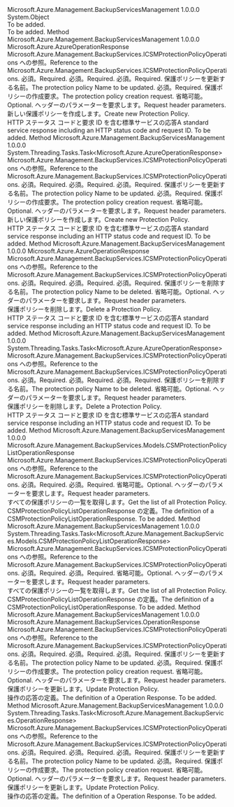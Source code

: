 <Type Name="CSMProtectionPolicyOperationsExtensions" FullName="Microsoft.Azure.Management.BackupServices.CSMProtectionPolicyOperationsExtensions">
  <TypeSignature Language="C#" Value="public static class CSMProtectionPolicyOperationsExtensions" />
  <TypeSignature Language="ILAsm" Value=".class public auto ansi abstract sealed beforefieldinit CSMProtectionPolicyOperationsExtensions extends System.Object" />
  <TypeSignature Language="DocId" Value="T:Microsoft.Azure.Management.BackupServices.CSMProtectionPolicyOperationsExtensions" />
  <TypeSignature Language="VB.NET" Value="Public Module CSMProtectionPolicyOperationsExtensions" />
  <TypeSignature Language="F#" Value="type CSMProtectionPolicyOperationsExtensions = class" />
  <AssemblyInfo>
    <AssemblyName>Microsoft.Azure.Management.BackupServicesManagement</AssemblyName>
    <AssemblyVersion>1.0.0.0</AssemblyVersion>
  </AssemblyInfo>
  <Base>
    <BaseTypeName>System.Object</BaseTypeName>
  </Base>
  <Interfaces />
  <Docs>
    <summary>To be added.</summary>
    <remarks>To be added.</remarks>
  </Docs>
  <Members>
    <Member MemberName="Add">
      <MemberSignature Language="C#" Value="public static Microsoft.Azure.AzureOperationResponse Add (this Microsoft.Azure.Management.BackupServices.ICSMProtectionPolicyOperations operations, string resourceGroupName, string resourceName, string policyName, Microsoft.Azure.Management.BackupServices.Models.CSMAddProtectionPolicyRequest cSMAddProtectionPolicyRequest, Microsoft.Azure.Management.BackupServices.Models.CustomRequestHeaders customRequestHeaders);" />
      <MemberSignature Language="ILAsm" Value=".method public static hidebysig class Microsoft.Azure.AzureOperationResponse Add(class Microsoft.Azure.Management.BackupServices.ICSMProtectionPolicyOperations operations, string resourceGroupName, string resourceName, string policyName, class Microsoft.Azure.Management.BackupServices.Models.CSMAddProtectionPolicyRequest cSMAddProtectionPolicyRequest, class Microsoft.Azure.Management.BackupServices.Models.CustomRequestHeaders customRequestHeaders) cil managed" />
      <MemberSignature Language="DocId" Value="M:Microsoft.Azure.Management.BackupServices.CSMProtectionPolicyOperationsExtensions.Add(Microsoft.Azure.Management.BackupServices.ICSMProtectionPolicyOperations,System.String,System.String,System.String,Microsoft.Azure.Management.BackupServices.Models.CSMAddProtectionPolicyRequest,Microsoft.Azure.Management.BackupServices.Models.CustomRequestHeaders)" />
      <MemberSignature Language="F#" Value="static member Add : Microsoft.Azure.Management.BackupServices.ICSMProtectionPolicyOperations * string * string * string * Microsoft.Azure.Management.BackupServices.Models.CSMAddProtectionPolicyRequest * Microsoft.Azure.Management.BackupServices.Models.CustomRequestHeaders -&gt; Microsoft.Azure.AzureOperationResponse" Usage="Microsoft.Azure.Management.BackupServices.CSMProtectionPolicyOperationsExtensions.Add (operations, resourceGroupName, resourceName, policyName, cSMAddProtectionPolicyRequest, customRequestHeaders)" />
      <MemberType>Method</MemberType>
      <AssemblyInfo>
        <AssemblyName>Microsoft.Azure.Management.BackupServicesManagement</AssemblyName>
        <AssemblyVersion>1.0.0.0</AssemblyVersion>
      </AssemblyInfo>
      <ReturnValue>
        <ReturnType>Microsoft.Azure.AzureOperationResponse</ReturnType>
      </ReturnValue>
      <Parameters>
        <Parameter Name="operations" Type="Microsoft.Azure.Management.BackupServices.ICSMProtectionPolicyOperations" RefType="this" />
        <Parameter Name="resourceGroupName" Type="System.String" />
        <Parameter Name="resourceName" Type="System.String" />
        <Parameter Name="policyName" Type="System.String" />
        <Parameter Name="cSMAddProtectionPolicyRequest" Type="Microsoft.Azure.Management.BackupServices.Models.CSMAddProtectionPolicyRequest" />
        <Parameter Name="customRequestHeaders" Type="Microsoft.Azure.Management.BackupServices.Models.CustomRequestHeaders" />
      </Parameters>
      <Docs>
        <param name="operations">
            <span data-ttu-id="b6bd2-101">Microsoft.Azure.Management.BackupServices.ICSMProtectionPolicyOperations への参照。</span><span class="sxs-lookup"><span data-stu-id="b6bd2-101">Reference to the Microsoft.Azure.Management.BackupServices.ICSMProtectionPolicyOperations.</span></span>
            </param>
        <param name="resourceGroupName">
            <span data-ttu-id="b6bd2-102">必須。</span><span class="sxs-lookup"><span data-stu-id="b6bd2-102">Required.</span></span>
            </param>
        <param name="resourceName">
            <span data-ttu-id="b6bd2-103">必須。</span><span class="sxs-lookup"><span data-stu-id="b6bd2-103">Required.</span></span>
            </param>
        <param name="policyName">
            <span data-ttu-id="b6bd2-104">必須。</span><span class="sxs-lookup"><span data-stu-id="b6bd2-104">Required.</span></span> <span data-ttu-id="b6bd2-105">保護ポリシーを更新する名前。</span><span class="sxs-lookup"><span data-stu-id="b6bd2-105">The protection policy Name to be updated.</span></span>
            </param>
        <param name="cSMAddProtectionPolicyRequest">
            <span data-ttu-id="b6bd2-106">必須。</span><span class="sxs-lookup"><span data-stu-id="b6bd2-106">Required.</span></span> <span data-ttu-id="b6bd2-107">保護ポリシーの作成要求。</span><span class="sxs-lookup"><span data-stu-id="b6bd2-107">The protection policy creation request.</span></span>
            </param>
        <param name="customRequestHeaders">
            <span data-ttu-id="b6bd2-108">省略可能。</span><span class="sxs-lookup"><span data-stu-id="b6bd2-108">Optional.</span></span> <span data-ttu-id="b6bd2-109">ヘッダーのパラメーターを要求します。</span><span class="sxs-lookup"><span data-stu-id="b6bd2-109">Request header parameters.</span></span>
            </param>
        <summary>
            <span data-ttu-id="b6bd2-110">新しい保護ポリシーを作成します。</span><span class="sxs-lookup"><span data-stu-id="b6bd2-110">Create new Protection Policy.</span></span>
            </summary>
        <returns>
            <span data-ttu-id="b6bd2-111">HTTP ステータス コードと要求 ID を含む標準サービスの応答</span><span class="sxs-lookup"><span data-stu-id="b6bd2-111">A standard service response including an HTTP status code and request ID.</span></span>
            </returns>
        <remarks>To be added.</remarks>
      </Docs>
    </Member>
    <Member MemberName="AddAsync">
      <MemberSignature Language="C#" Value="public static System.Threading.Tasks.Task&lt;Microsoft.Azure.AzureOperationResponse&gt; AddAsync (this Microsoft.Azure.Management.BackupServices.ICSMProtectionPolicyOperations operations, string resourceGroupName, string resourceName, string policyName, Microsoft.Azure.Management.BackupServices.Models.CSMAddProtectionPolicyRequest cSMAddProtectionPolicyRequest, Microsoft.Azure.Management.BackupServices.Models.CustomRequestHeaders customRequestHeaders);" />
      <MemberSignature Language="ILAsm" Value=".method public static hidebysig class System.Threading.Tasks.Task`1&lt;class Microsoft.Azure.AzureOperationResponse&gt; AddAsync(class Microsoft.Azure.Management.BackupServices.ICSMProtectionPolicyOperations operations, string resourceGroupName, string resourceName, string policyName, class Microsoft.Azure.Management.BackupServices.Models.CSMAddProtectionPolicyRequest cSMAddProtectionPolicyRequest, class Microsoft.Azure.Management.BackupServices.Models.CustomRequestHeaders customRequestHeaders) cil managed" />
      <MemberSignature Language="DocId" Value="M:Microsoft.Azure.Management.BackupServices.CSMProtectionPolicyOperationsExtensions.AddAsync(Microsoft.Azure.Management.BackupServices.ICSMProtectionPolicyOperations,System.String,System.String,System.String,Microsoft.Azure.Management.BackupServices.Models.CSMAddProtectionPolicyRequest,Microsoft.Azure.Management.BackupServices.Models.CustomRequestHeaders)" />
      <MemberSignature Language="F#" Value="static member AddAsync : Microsoft.Azure.Management.BackupServices.ICSMProtectionPolicyOperations * string * string * string * Microsoft.Azure.Management.BackupServices.Models.CSMAddProtectionPolicyRequest * Microsoft.Azure.Management.BackupServices.Models.CustomRequestHeaders -&gt; System.Threading.Tasks.Task&lt;Microsoft.Azure.AzureOperationResponse&gt;" Usage="Microsoft.Azure.Management.BackupServices.CSMProtectionPolicyOperationsExtensions.AddAsync (operations, resourceGroupName, resourceName, policyName, cSMAddProtectionPolicyRequest, customRequestHeaders)" />
      <MemberType>Method</MemberType>
      <AssemblyInfo>
        <AssemblyName>Microsoft.Azure.Management.BackupServicesManagement</AssemblyName>
        <AssemblyVersion>1.0.0.0</AssemblyVersion>
      </AssemblyInfo>
      <ReturnValue>
        <ReturnType>System.Threading.Tasks.Task&lt;Microsoft.Azure.AzureOperationResponse&gt;</ReturnType>
      </ReturnValue>
      <Parameters>
        <Parameter Name="operations" Type="Microsoft.Azure.Management.BackupServices.ICSMProtectionPolicyOperations" RefType="this" />
        <Parameter Name="resourceGroupName" Type="System.String" />
        <Parameter Name="resourceName" Type="System.String" />
        <Parameter Name="policyName" Type="System.String" />
        <Parameter Name="cSMAddProtectionPolicyRequest" Type="Microsoft.Azure.Management.BackupServices.Models.CSMAddProtectionPolicyRequest" />
        <Parameter Name="customRequestHeaders" Type="Microsoft.Azure.Management.BackupServices.Models.CustomRequestHeaders" />
      </Parameters>
      <Docs>
        <param name="operations">
            <span data-ttu-id="b6bd2-112">Microsoft.Azure.Management.BackupServices.ICSMProtectionPolicyOperations への参照。</span><span class="sxs-lookup"><span data-stu-id="b6bd2-112">Reference to the Microsoft.Azure.Management.BackupServices.ICSMProtectionPolicyOperations.</span></span>
            </param>
        <param name="resourceGroupName">
            <span data-ttu-id="b6bd2-113">必須。</span><span class="sxs-lookup"><span data-stu-id="b6bd2-113">Required.</span></span>
            </param>
        <param name="resourceName">
            <span data-ttu-id="b6bd2-114">必須。</span><span class="sxs-lookup"><span data-stu-id="b6bd2-114">Required.</span></span>
            </param>
        <param name="policyName">
            <span data-ttu-id="b6bd2-115">必須。</span><span class="sxs-lookup"><span data-stu-id="b6bd2-115">Required.</span></span> <span data-ttu-id="b6bd2-116">保護ポリシーを更新する名前。</span><span class="sxs-lookup"><span data-stu-id="b6bd2-116">The protection policy Name to be updated.</span></span>
            </param>
        <param name="cSMAddProtectionPolicyRequest">
            <span data-ttu-id="b6bd2-117">必須。</span><span class="sxs-lookup"><span data-stu-id="b6bd2-117">Required.</span></span> <span data-ttu-id="b6bd2-118">保護ポリシーの作成要求。</span><span class="sxs-lookup"><span data-stu-id="b6bd2-118">The protection policy creation request.</span></span>
            </param>
        <param name="customRequestHeaders">
            <span data-ttu-id="b6bd2-119">省略可能。</span><span class="sxs-lookup"><span data-stu-id="b6bd2-119">Optional.</span></span> <span data-ttu-id="b6bd2-120">ヘッダーのパラメーターを要求します。</span><span class="sxs-lookup"><span data-stu-id="b6bd2-120">Request header parameters.</span></span>
            </param>
        <summary>
            <span data-ttu-id="b6bd2-121">新しい保護ポリシーを作成します。</span><span class="sxs-lookup"><span data-stu-id="b6bd2-121">Create new Protection Policy.</span></span>
            </summary>
        <returns>
            <span data-ttu-id="b6bd2-122">HTTP ステータス コードと要求 ID を含む標準サービスの応答</span><span class="sxs-lookup"><span data-stu-id="b6bd2-122">A standard service response including an HTTP status code and request ID.</span></span>
            </returns>
        <remarks>To be added.</remarks>
      </Docs>
    </Member>
    <Member MemberName="Delete">
      <MemberSignature Language="C#" Value="public static Microsoft.Azure.AzureOperationResponse Delete (this Microsoft.Azure.Management.BackupServices.ICSMProtectionPolicyOperations operations, string resourceGroupName, string resourceName, string policyName, Microsoft.Azure.Management.BackupServices.Models.CustomRequestHeaders customRequestHeaders);" />
      <MemberSignature Language="ILAsm" Value=".method public static hidebysig class Microsoft.Azure.AzureOperationResponse Delete(class Microsoft.Azure.Management.BackupServices.ICSMProtectionPolicyOperations operations, string resourceGroupName, string resourceName, string policyName, class Microsoft.Azure.Management.BackupServices.Models.CustomRequestHeaders customRequestHeaders) cil managed" />
      <MemberSignature Language="DocId" Value="M:Microsoft.Azure.Management.BackupServices.CSMProtectionPolicyOperationsExtensions.Delete(Microsoft.Azure.Management.BackupServices.ICSMProtectionPolicyOperations,System.String,System.String,System.String,Microsoft.Azure.Management.BackupServices.Models.CustomRequestHeaders)" />
      <MemberSignature Language="F#" Value="static member Delete : Microsoft.Azure.Management.BackupServices.ICSMProtectionPolicyOperations * string * string * string * Microsoft.Azure.Management.BackupServices.Models.CustomRequestHeaders -&gt; Microsoft.Azure.AzureOperationResponse" Usage="Microsoft.Azure.Management.BackupServices.CSMProtectionPolicyOperationsExtensions.Delete (operations, resourceGroupName, resourceName, policyName, customRequestHeaders)" />
      <MemberType>Method</MemberType>
      <AssemblyInfo>
        <AssemblyName>Microsoft.Azure.Management.BackupServicesManagement</AssemblyName>
        <AssemblyVersion>1.0.0.0</AssemblyVersion>
      </AssemblyInfo>
      <ReturnValue>
        <ReturnType>Microsoft.Azure.AzureOperationResponse</ReturnType>
      </ReturnValue>
      <Parameters>
        <Parameter Name="operations" Type="Microsoft.Azure.Management.BackupServices.ICSMProtectionPolicyOperations" RefType="this" />
        <Parameter Name="resourceGroupName" Type="System.String" />
        <Parameter Name="resourceName" Type="System.String" />
        <Parameter Name="policyName" Type="System.String" />
        <Parameter Name="customRequestHeaders" Type="Microsoft.Azure.Management.BackupServices.Models.CustomRequestHeaders" />
      </Parameters>
      <Docs>
        <param name="operations">
            <span data-ttu-id="b6bd2-123">Microsoft.Azure.Management.BackupServices.ICSMProtectionPolicyOperations への参照。</span><span class="sxs-lookup"><span data-stu-id="b6bd2-123">Reference to the Microsoft.Azure.Management.BackupServices.ICSMProtectionPolicyOperations.</span></span>
            </param>
        <param name="resourceGroupName">
            <span data-ttu-id="b6bd2-124">必須。</span><span class="sxs-lookup"><span data-stu-id="b6bd2-124">Required.</span></span>
            </param>
        <param name="resourceName">
            <span data-ttu-id="b6bd2-125">必須。</span><span class="sxs-lookup"><span data-stu-id="b6bd2-125">Required.</span></span>
            </param>
        <param name="policyName">
            <span data-ttu-id="b6bd2-126">必須。</span><span class="sxs-lookup"><span data-stu-id="b6bd2-126">Required.</span></span> <span data-ttu-id="b6bd2-127">保護ポリシーを削除する名前。</span><span class="sxs-lookup"><span data-stu-id="b6bd2-127">The protection policy Name to be deleted.</span></span>
            </param>
        <param name="customRequestHeaders">
            <span data-ttu-id="b6bd2-128">省略可能。</span><span class="sxs-lookup"><span data-stu-id="b6bd2-128">Optional.</span></span> <span data-ttu-id="b6bd2-129">ヘッダーのパラメーターを要求します。</span><span class="sxs-lookup"><span data-stu-id="b6bd2-129">Request header parameters.</span></span>
            </param>
        <summary>
            <span data-ttu-id="b6bd2-130">保護ポリシーを削除します。</span><span class="sxs-lookup"><span data-stu-id="b6bd2-130">Delete a Protection Policy.</span></span>
            </summary>
        <returns>
            <span data-ttu-id="b6bd2-131">HTTP ステータス コードと要求 ID を含む標準サービスの応答</span><span class="sxs-lookup"><span data-stu-id="b6bd2-131">A standard service response including an HTTP status code and request ID.</span></span>
            </returns>
        <remarks>To be added.</remarks>
      </Docs>
    </Member>
    <Member MemberName="DeleteAsync">
      <MemberSignature Language="C#" Value="public static System.Threading.Tasks.Task&lt;Microsoft.Azure.AzureOperationResponse&gt; DeleteAsync (this Microsoft.Azure.Management.BackupServices.ICSMProtectionPolicyOperations operations, string resourceGroupName, string resourceName, string policyName, Microsoft.Azure.Management.BackupServices.Models.CustomRequestHeaders customRequestHeaders);" />
      <MemberSignature Language="ILAsm" Value=".method public static hidebysig class System.Threading.Tasks.Task`1&lt;class Microsoft.Azure.AzureOperationResponse&gt; DeleteAsync(class Microsoft.Azure.Management.BackupServices.ICSMProtectionPolicyOperations operations, string resourceGroupName, string resourceName, string policyName, class Microsoft.Azure.Management.BackupServices.Models.CustomRequestHeaders customRequestHeaders) cil managed" />
      <MemberSignature Language="DocId" Value="M:Microsoft.Azure.Management.BackupServices.CSMProtectionPolicyOperationsExtensions.DeleteAsync(Microsoft.Azure.Management.BackupServices.ICSMProtectionPolicyOperations,System.String,System.String,System.String,Microsoft.Azure.Management.BackupServices.Models.CustomRequestHeaders)" />
      <MemberSignature Language="F#" Value="static member DeleteAsync : Microsoft.Azure.Management.BackupServices.ICSMProtectionPolicyOperations * string * string * string * Microsoft.Azure.Management.BackupServices.Models.CustomRequestHeaders -&gt; System.Threading.Tasks.Task&lt;Microsoft.Azure.AzureOperationResponse&gt;" Usage="Microsoft.Azure.Management.BackupServices.CSMProtectionPolicyOperationsExtensions.DeleteAsync (operations, resourceGroupName, resourceName, policyName, customRequestHeaders)" />
      <MemberType>Method</MemberType>
      <AssemblyInfo>
        <AssemblyName>Microsoft.Azure.Management.BackupServicesManagement</AssemblyName>
        <AssemblyVersion>1.0.0.0</AssemblyVersion>
      </AssemblyInfo>
      <ReturnValue>
        <ReturnType>System.Threading.Tasks.Task&lt;Microsoft.Azure.AzureOperationResponse&gt;</ReturnType>
      </ReturnValue>
      <Parameters>
        <Parameter Name="operations" Type="Microsoft.Azure.Management.BackupServices.ICSMProtectionPolicyOperations" RefType="this" />
        <Parameter Name="resourceGroupName" Type="System.String" />
        <Parameter Name="resourceName" Type="System.String" />
        <Parameter Name="policyName" Type="System.String" />
        <Parameter Name="customRequestHeaders" Type="Microsoft.Azure.Management.BackupServices.Models.CustomRequestHeaders" />
      </Parameters>
      <Docs>
        <param name="operations">
            <span data-ttu-id="b6bd2-132">Microsoft.Azure.Management.BackupServices.ICSMProtectionPolicyOperations への参照。</span><span class="sxs-lookup"><span data-stu-id="b6bd2-132">Reference to the Microsoft.Azure.Management.BackupServices.ICSMProtectionPolicyOperations.</span></span>
            </param>
        <param name="resourceGroupName">
            <span data-ttu-id="b6bd2-133">必須。</span><span class="sxs-lookup"><span data-stu-id="b6bd2-133">Required.</span></span>
            </param>
        <param name="resourceName">
            <span data-ttu-id="b6bd2-134">必須。</span><span class="sxs-lookup"><span data-stu-id="b6bd2-134">Required.</span></span>
            </param>
        <param name="policyName">
            <span data-ttu-id="b6bd2-135">必須。</span><span class="sxs-lookup"><span data-stu-id="b6bd2-135">Required.</span></span> <span data-ttu-id="b6bd2-136">保護ポリシーを削除する名前。</span><span class="sxs-lookup"><span data-stu-id="b6bd2-136">The protection policy Name to be deleted.</span></span>
            </param>
        <param name="customRequestHeaders">
            <span data-ttu-id="b6bd2-137">省略可能。</span><span class="sxs-lookup"><span data-stu-id="b6bd2-137">Optional.</span></span> <span data-ttu-id="b6bd2-138">ヘッダーのパラメーターを要求します。</span><span class="sxs-lookup"><span data-stu-id="b6bd2-138">Request header parameters.</span></span>
            </param>
        <summary>
            <span data-ttu-id="b6bd2-139">保護ポリシーを削除します。</span><span class="sxs-lookup"><span data-stu-id="b6bd2-139">Delete a Protection Policy.</span></span>
            </summary>
        <returns>
            <span data-ttu-id="b6bd2-140">HTTP ステータス コードと要求 ID を含む標準サービスの応答</span><span class="sxs-lookup"><span data-stu-id="b6bd2-140">A standard service response including an HTTP status code and request ID.</span></span>
            </returns>
        <remarks>To be added.</remarks>
      </Docs>
    </Member>
    <Member MemberName="List">
      <MemberSignature Language="C#" Value="public static Microsoft.Azure.Management.BackupServices.Models.CSMProtectionPolicyListOperationResponse List (this Microsoft.Azure.Management.BackupServices.ICSMProtectionPolicyOperations operations, string resourceGroupName, string resourceName, Microsoft.Azure.Management.BackupServices.Models.CustomRequestHeaders customRequestHeaders);" />
      <MemberSignature Language="ILAsm" Value=".method public static hidebysig class Microsoft.Azure.Management.BackupServices.Models.CSMProtectionPolicyListOperationResponse List(class Microsoft.Azure.Management.BackupServices.ICSMProtectionPolicyOperations operations, string resourceGroupName, string resourceName, class Microsoft.Azure.Management.BackupServices.Models.CustomRequestHeaders customRequestHeaders) cil managed" />
      <MemberSignature Language="DocId" Value="M:Microsoft.Azure.Management.BackupServices.CSMProtectionPolicyOperationsExtensions.List(Microsoft.Azure.Management.BackupServices.ICSMProtectionPolicyOperations,System.String,System.String,Microsoft.Azure.Management.BackupServices.Models.CustomRequestHeaders)" />
      <MemberSignature Language="F#" Value="static member List : Microsoft.Azure.Management.BackupServices.ICSMProtectionPolicyOperations * string * string * Microsoft.Azure.Management.BackupServices.Models.CustomRequestHeaders -&gt; Microsoft.Azure.Management.BackupServices.Models.CSMProtectionPolicyListOperationResponse" Usage="Microsoft.Azure.Management.BackupServices.CSMProtectionPolicyOperationsExtensions.List (operations, resourceGroupName, resourceName, customRequestHeaders)" />
      <MemberType>Method</MemberType>
      <AssemblyInfo>
        <AssemblyName>Microsoft.Azure.Management.BackupServicesManagement</AssemblyName>
        <AssemblyVersion>1.0.0.0</AssemblyVersion>
      </AssemblyInfo>
      <ReturnValue>
        <ReturnType>Microsoft.Azure.Management.BackupServices.Models.CSMProtectionPolicyListOperationResponse</ReturnType>
      </ReturnValue>
      <Parameters>
        <Parameter Name="operations" Type="Microsoft.Azure.Management.BackupServices.ICSMProtectionPolicyOperations" RefType="this" />
        <Parameter Name="resourceGroupName" Type="System.String" />
        <Parameter Name="resourceName" Type="System.String" />
        <Parameter Name="customRequestHeaders" Type="Microsoft.Azure.Management.BackupServices.Models.CustomRequestHeaders" />
      </Parameters>
      <Docs>
        <param name="operations">
            <span data-ttu-id="b6bd2-141">Microsoft.Azure.Management.BackupServices.ICSMProtectionPolicyOperations への参照。</span><span class="sxs-lookup"><span data-stu-id="b6bd2-141">Reference to the Microsoft.Azure.Management.BackupServices.ICSMProtectionPolicyOperations.</span></span>
            </param>
        <param name="resourceGroupName">
            <span data-ttu-id="b6bd2-142">必須。</span><span class="sxs-lookup"><span data-stu-id="b6bd2-142">Required.</span></span>
            </param>
        <param name="resourceName">
            <span data-ttu-id="b6bd2-143">必須。</span><span class="sxs-lookup"><span data-stu-id="b6bd2-143">Required.</span></span>
            </param>
        <param name="customRequestHeaders">
            <span data-ttu-id="b6bd2-144">省略可能。</span><span class="sxs-lookup"><span data-stu-id="b6bd2-144">Optional.</span></span> <span data-ttu-id="b6bd2-145">ヘッダーのパラメーターを要求します。</span><span class="sxs-lookup"><span data-stu-id="b6bd2-145">Request header parameters.</span></span>
            </param>
        <summary>
            <span data-ttu-id="b6bd2-146">すべての保護ポリシーの一覧を取得します。</span><span class="sxs-lookup"><span data-stu-id="b6bd2-146">Get the list of all Protection Policy.</span></span>
            </summary>
        <returns>
            <span data-ttu-id="b6bd2-147">CSMProtectionPolicyListOperationResponse の定義。</span><span class="sxs-lookup"><span data-stu-id="b6bd2-147">The definition of a CSMProtectionPolicyListOperationResponse.</span></span>
            </returns>
        <remarks>To be added.</remarks>
      </Docs>
    </Member>
    <Member MemberName="ListAsync">
      <MemberSignature Language="C#" Value="public static System.Threading.Tasks.Task&lt;Microsoft.Azure.Management.BackupServices.Models.CSMProtectionPolicyListOperationResponse&gt; ListAsync (this Microsoft.Azure.Management.BackupServices.ICSMProtectionPolicyOperations operations, string resourceGroupName, string resourceName, Microsoft.Azure.Management.BackupServices.Models.CustomRequestHeaders customRequestHeaders);" />
      <MemberSignature Language="ILAsm" Value=".method public static hidebysig class System.Threading.Tasks.Task`1&lt;class Microsoft.Azure.Management.BackupServices.Models.CSMProtectionPolicyListOperationResponse&gt; ListAsync(class Microsoft.Azure.Management.BackupServices.ICSMProtectionPolicyOperations operations, string resourceGroupName, string resourceName, class Microsoft.Azure.Management.BackupServices.Models.CustomRequestHeaders customRequestHeaders) cil managed" />
      <MemberSignature Language="DocId" Value="M:Microsoft.Azure.Management.BackupServices.CSMProtectionPolicyOperationsExtensions.ListAsync(Microsoft.Azure.Management.BackupServices.ICSMProtectionPolicyOperations,System.String,System.String,Microsoft.Azure.Management.BackupServices.Models.CustomRequestHeaders)" />
      <MemberSignature Language="F#" Value="static member ListAsync : Microsoft.Azure.Management.BackupServices.ICSMProtectionPolicyOperations * string * string * Microsoft.Azure.Management.BackupServices.Models.CustomRequestHeaders -&gt; System.Threading.Tasks.Task&lt;Microsoft.Azure.Management.BackupServices.Models.CSMProtectionPolicyListOperationResponse&gt;" Usage="Microsoft.Azure.Management.BackupServices.CSMProtectionPolicyOperationsExtensions.ListAsync (operations, resourceGroupName, resourceName, customRequestHeaders)" />
      <MemberType>Method</MemberType>
      <AssemblyInfo>
        <AssemblyName>Microsoft.Azure.Management.BackupServicesManagement</AssemblyName>
        <AssemblyVersion>1.0.0.0</AssemblyVersion>
      </AssemblyInfo>
      <ReturnValue>
        <ReturnType>System.Threading.Tasks.Task&lt;Microsoft.Azure.Management.BackupServices.Models.CSMProtectionPolicyListOperationResponse&gt;</ReturnType>
      </ReturnValue>
      <Parameters>
        <Parameter Name="operations" Type="Microsoft.Azure.Management.BackupServices.ICSMProtectionPolicyOperations" RefType="this" />
        <Parameter Name="resourceGroupName" Type="System.String" />
        <Parameter Name="resourceName" Type="System.String" />
        <Parameter Name="customRequestHeaders" Type="Microsoft.Azure.Management.BackupServices.Models.CustomRequestHeaders" />
      </Parameters>
      <Docs>
        <param name="operations">
            <span data-ttu-id="b6bd2-148">Microsoft.Azure.Management.BackupServices.ICSMProtectionPolicyOperations への参照。</span><span class="sxs-lookup"><span data-stu-id="b6bd2-148">Reference to the Microsoft.Azure.Management.BackupServices.ICSMProtectionPolicyOperations.</span></span>
            </param>
        <param name="resourceGroupName">
            <span data-ttu-id="b6bd2-149">必須。</span><span class="sxs-lookup"><span data-stu-id="b6bd2-149">Required.</span></span>
            </param>
        <param name="resourceName">
            <span data-ttu-id="b6bd2-150">必須。</span><span class="sxs-lookup"><span data-stu-id="b6bd2-150">Required.</span></span>
            </param>
        <param name="customRequestHeaders">
            <span data-ttu-id="b6bd2-151">省略可能。</span><span class="sxs-lookup"><span data-stu-id="b6bd2-151">Optional.</span></span> <span data-ttu-id="b6bd2-152">ヘッダーのパラメーターを要求します。</span><span class="sxs-lookup"><span data-stu-id="b6bd2-152">Request header parameters.</span></span>
            </param>
        <summary>
            <span data-ttu-id="b6bd2-153">すべての保護ポリシーの一覧を取得します。</span><span class="sxs-lookup"><span data-stu-id="b6bd2-153">Get the list of all Protection Policy.</span></span>
            </summary>
        <returns>
            <span data-ttu-id="b6bd2-154">CSMProtectionPolicyListOperationResponse の定義。</span><span class="sxs-lookup"><span data-stu-id="b6bd2-154">The definition of a CSMProtectionPolicyListOperationResponse.</span></span>
            </returns>
        <remarks>To be added.</remarks>
      </Docs>
    </Member>
    <Member MemberName="Update">
      <MemberSignature Language="C#" Value="public static Microsoft.Azure.Management.BackupServices.OperationResponse Update (this Microsoft.Azure.Management.BackupServices.ICSMProtectionPolicyOperations operations, string resourceGroupName, string resourceName, string policyName, Microsoft.Azure.Management.BackupServices.Models.CSMUpdateProtectionPolicyRequest cSMUpdateProtectionPolicyRequest, Microsoft.Azure.Management.BackupServices.Models.CustomRequestHeaders customRequestHeaders);" />
      <MemberSignature Language="ILAsm" Value=".method public static hidebysig class Microsoft.Azure.Management.BackupServices.OperationResponse Update(class Microsoft.Azure.Management.BackupServices.ICSMProtectionPolicyOperations operations, string resourceGroupName, string resourceName, string policyName, class Microsoft.Azure.Management.BackupServices.Models.CSMUpdateProtectionPolicyRequest cSMUpdateProtectionPolicyRequest, class Microsoft.Azure.Management.BackupServices.Models.CustomRequestHeaders customRequestHeaders) cil managed" />
      <MemberSignature Language="DocId" Value="M:Microsoft.Azure.Management.BackupServices.CSMProtectionPolicyOperationsExtensions.Update(Microsoft.Azure.Management.BackupServices.ICSMProtectionPolicyOperations,System.String,System.String,System.String,Microsoft.Azure.Management.BackupServices.Models.CSMUpdateProtectionPolicyRequest,Microsoft.Azure.Management.BackupServices.Models.CustomRequestHeaders)" />
      <MemberSignature Language="F#" Value="static member Update : Microsoft.Azure.Management.BackupServices.ICSMProtectionPolicyOperations * string * string * string * Microsoft.Azure.Management.BackupServices.Models.CSMUpdateProtectionPolicyRequest * Microsoft.Azure.Management.BackupServices.Models.CustomRequestHeaders -&gt; Microsoft.Azure.Management.BackupServices.OperationResponse" Usage="Microsoft.Azure.Management.BackupServices.CSMProtectionPolicyOperationsExtensions.Update (operations, resourceGroupName, resourceName, policyName, cSMUpdateProtectionPolicyRequest, customRequestHeaders)" />
      <MemberType>Method</MemberType>
      <AssemblyInfo>
        <AssemblyName>Microsoft.Azure.Management.BackupServicesManagement</AssemblyName>
        <AssemblyVersion>1.0.0.0</AssemblyVersion>
      </AssemblyInfo>
      <ReturnValue>
        <ReturnType>Microsoft.Azure.Management.BackupServices.OperationResponse</ReturnType>
      </ReturnValue>
      <Parameters>
        <Parameter Name="operations" Type="Microsoft.Azure.Management.BackupServices.ICSMProtectionPolicyOperations" RefType="this" />
        <Parameter Name="resourceGroupName" Type="System.String" />
        <Parameter Name="resourceName" Type="System.String" />
        <Parameter Name="policyName" Type="System.String" />
        <Parameter Name="cSMUpdateProtectionPolicyRequest" Type="Microsoft.Azure.Management.BackupServices.Models.CSMUpdateProtectionPolicyRequest" />
        <Parameter Name="customRequestHeaders" Type="Microsoft.Azure.Management.BackupServices.Models.CustomRequestHeaders" />
      </Parameters>
      <Docs>
        <param name="operations">
            <span data-ttu-id="b6bd2-155">Microsoft.Azure.Management.BackupServices.ICSMProtectionPolicyOperations への参照。</span><span class="sxs-lookup"><span data-stu-id="b6bd2-155">Reference to the Microsoft.Azure.Management.BackupServices.ICSMProtectionPolicyOperations.</span></span>
            </param>
        <param name="resourceGroupName">
            <span data-ttu-id="b6bd2-156">必須。</span><span class="sxs-lookup"><span data-stu-id="b6bd2-156">Required.</span></span>
            </param>
        <param name="resourceName">
            <span data-ttu-id="b6bd2-157">必須。</span><span class="sxs-lookup"><span data-stu-id="b6bd2-157">Required.</span></span>
            </param>
        <param name="policyName">
            <span data-ttu-id="b6bd2-158">必須。</span><span class="sxs-lookup"><span data-stu-id="b6bd2-158">Required.</span></span> <span data-ttu-id="b6bd2-159">保護ポリシーを更新する名前。</span><span class="sxs-lookup"><span data-stu-id="b6bd2-159">The protection policy Name to be updated.</span></span>
            </param>
        <param name="cSMUpdateProtectionPolicyRequest">
            <span data-ttu-id="b6bd2-160">必須。</span><span class="sxs-lookup"><span data-stu-id="b6bd2-160">Required.</span></span> <span data-ttu-id="b6bd2-161">保護ポリシーの作成要求。</span><span class="sxs-lookup"><span data-stu-id="b6bd2-161">The protection policy creation request.</span></span>
            </param>
        <param name="customRequestHeaders">
            <span data-ttu-id="b6bd2-162">省略可能。</span><span class="sxs-lookup"><span data-stu-id="b6bd2-162">Optional.</span></span> <span data-ttu-id="b6bd2-163">ヘッダーのパラメーターを要求します。</span><span class="sxs-lookup"><span data-stu-id="b6bd2-163">Request header parameters.</span></span>
            </param>
        <summary>
            <span data-ttu-id="b6bd2-164">保護ポリシーを更新します。</span><span class="sxs-lookup"><span data-stu-id="b6bd2-164">Update Protection Policy.</span></span>
            </summary>
        <returns>
            <span data-ttu-id="b6bd2-165">操作の応答の定義。</span><span class="sxs-lookup"><span data-stu-id="b6bd2-165">The definition of a Operation Response.</span></span>
            </returns>
        <remarks>To be added.</remarks>
      </Docs>
    </Member>
    <Member MemberName="UpdateAsync">
      <MemberSignature Language="C#" Value="public static System.Threading.Tasks.Task&lt;Microsoft.Azure.Management.BackupServices.OperationResponse&gt; UpdateAsync (this Microsoft.Azure.Management.BackupServices.ICSMProtectionPolicyOperations operations, string resourceGroupName, string resourceName, string policyName, Microsoft.Azure.Management.BackupServices.Models.CSMUpdateProtectionPolicyRequest cSMUpdateProtectionPolicyRequest, Microsoft.Azure.Management.BackupServices.Models.CustomRequestHeaders customRequestHeaders);" />
      <MemberSignature Language="ILAsm" Value=".method public static hidebysig class System.Threading.Tasks.Task`1&lt;class Microsoft.Azure.Management.BackupServices.OperationResponse&gt; UpdateAsync(class Microsoft.Azure.Management.BackupServices.ICSMProtectionPolicyOperations operations, string resourceGroupName, string resourceName, string policyName, class Microsoft.Azure.Management.BackupServices.Models.CSMUpdateProtectionPolicyRequest cSMUpdateProtectionPolicyRequest, class Microsoft.Azure.Management.BackupServices.Models.CustomRequestHeaders customRequestHeaders) cil managed" />
      <MemberSignature Language="DocId" Value="M:Microsoft.Azure.Management.BackupServices.CSMProtectionPolicyOperationsExtensions.UpdateAsync(Microsoft.Azure.Management.BackupServices.ICSMProtectionPolicyOperations,System.String,System.String,System.String,Microsoft.Azure.Management.BackupServices.Models.CSMUpdateProtectionPolicyRequest,Microsoft.Azure.Management.BackupServices.Models.CustomRequestHeaders)" />
      <MemberSignature Language="F#" Value="static member UpdateAsync : Microsoft.Azure.Management.BackupServices.ICSMProtectionPolicyOperations * string * string * string * Microsoft.Azure.Management.BackupServices.Models.CSMUpdateProtectionPolicyRequest * Microsoft.Azure.Management.BackupServices.Models.CustomRequestHeaders -&gt; System.Threading.Tasks.Task&lt;Microsoft.Azure.Management.BackupServices.OperationResponse&gt;" Usage="Microsoft.Azure.Management.BackupServices.CSMProtectionPolicyOperationsExtensions.UpdateAsync (operations, resourceGroupName, resourceName, policyName, cSMUpdateProtectionPolicyRequest, customRequestHeaders)" />
      <MemberType>Method</MemberType>
      <AssemblyInfo>
        <AssemblyName>Microsoft.Azure.Management.BackupServicesManagement</AssemblyName>
        <AssemblyVersion>1.0.0.0</AssemblyVersion>
      </AssemblyInfo>
      <ReturnValue>
        <ReturnType>System.Threading.Tasks.Task&lt;Microsoft.Azure.Management.BackupServices.OperationResponse&gt;</ReturnType>
      </ReturnValue>
      <Parameters>
        <Parameter Name="operations" Type="Microsoft.Azure.Management.BackupServices.ICSMProtectionPolicyOperations" RefType="this" />
        <Parameter Name="resourceGroupName" Type="System.String" />
        <Parameter Name="resourceName" Type="System.String" />
        <Parameter Name="policyName" Type="System.String" />
        <Parameter Name="cSMUpdateProtectionPolicyRequest" Type="Microsoft.Azure.Management.BackupServices.Models.CSMUpdateProtectionPolicyRequest" />
        <Parameter Name="customRequestHeaders" Type="Microsoft.Azure.Management.BackupServices.Models.CustomRequestHeaders" />
      </Parameters>
      <Docs>
        <param name="operations">
            <span data-ttu-id="b6bd2-166">Microsoft.Azure.Management.BackupServices.ICSMProtectionPolicyOperations への参照。</span><span class="sxs-lookup"><span data-stu-id="b6bd2-166">Reference to the Microsoft.Azure.Management.BackupServices.ICSMProtectionPolicyOperations.</span></span>
            </param>
        <param name="resourceGroupName">
            <span data-ttu-id="b6bd2-167">必須。</span><span class="sxs-lookup"><span data-stu-id="b6bd2-167">Required.</span></span>
            </param>
        <param name="resourceName">
            <span data-ttu-id="b6bd2-168">必須。</span><span class="sxs-lookup"><span data-stu-id="b6bd2-168">Required.</span></span>
            </param>
        <param name="policyName">
            <span data-ttu-id="b6bd2-169">必須。</span><span class="sxs-lookup"><span data-stu-id="b6bd2-169">Required.</span></span> <span data-ttu-id="b6bd2-170">保護ポリシーを更新する名前。</span><span class="sxs-lookup"><span data-stu-id="b6bd2-170">The protection policy Name to be updated.</span></span>
            </param>
        <param name="cSMUpdateProtectionPolicyRequest">
            <span data-ttu-id="b6bd2-171">必須。</span><span class="sxs-lookup"><span data-stu-id="b6bd2-171">Required.</span></span> <span data-ttu-id="b6bd2-172">保護ポリシーの作成要求。</span><span class="sxs-lookup"><span data-stu-id="b6bd2-172">The protection policy creation request.</span></span>
            </param>
        <param name="customRequestHeaders">
            <span data-ttu-id="b6bd2-173">省略可能。</span><span class="sxs-lookup"><span data-stu-id="b6bd2-173">Optional.</span></span> <span data-ttu-id="b6bd2-174">ヘッダーのパラメーターを要求します。</span><span class="sxs-lookup"><span data-stu-id="b6bd2-174">Request header parameters.</span></span>
            </param>
        <summary>
            <span data-ttu-id="b6bd2-175">保護ポリシーを更新します。</span><span class="sxs-lookup"><span data-stu-id="b6bd2-175">Update Protection Policy.</span></span>
            </summary>
        <returns>
            <span data-ttu-id="b6bd2-176">操作の応答の定義。</span><span class="sxs-lookup"><span data-stu-id="b6bd2-176">The definition of a Operation Response.</span></span>
            </returns>
        <remarks>To be added.</remarks>
      </Docs>
    </Member>
  </Members>
</Type>